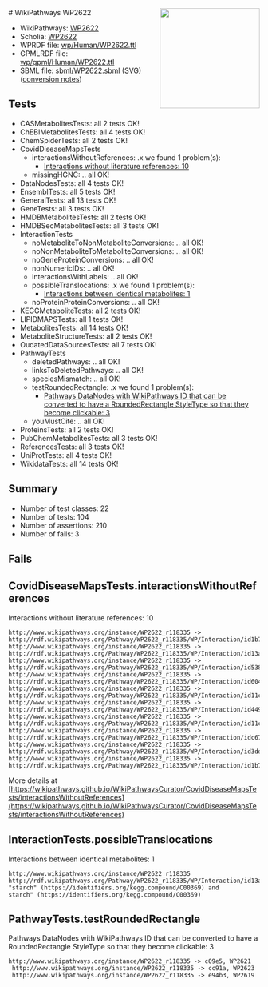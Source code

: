 <img style="float: right; width: 200px" src="../logo.png" />
# WikiPathways WP2622

* WikiPathways: [WP2622](https://identifiers.org/wikipathways:WP2622)
* Scholia: [WP2622](https://scholia.toolforge.org/wikipathways/WP2622)
* WPRDF file: [wp/Human/WP2622.ttl](../wp/Human/WP2622.ttl)
* GPMLRDF file: [wp/gpml/Human/WP2622.ttl](../wp/gpml/Human/WP2622.ttl)
* SBML file: [sbml/WP2622.sbml](../sbml/WP2622.sbml) ([SVG](../sbml/WP2622.svg)) ([conversion notes](../sbml/WP2622.txt))

## Tests
* CASMetabolitesTests: all 2 tests OK!
* ChEBIMetabolitesTests: all 4 tests OK!
* ChemSpiderTests: all 2 tests OK!
* CovidDiseaseMapsTests
    * interactionsWithoutReferences: .x we found 1 problem(s):
        * [Interactions without literature references: 10](#9701cce1)
    * missingHGNC: .. all OK!
* DataNodesTests: all 4 tests OK!
* EnsemblTests: all 5 tests OK!
* GeneralTests: all 13 tests OK!
* GeneTests: all 3 tests OK!
* HMDBMetabolitesTests: all 2 tests OK!
* HMDBSecMetabolitesTests: all 3 tests OK!
* InteractionTests
    * noMetaboliteToNonMetaboliteConversions: .. all OK!
    * noNonMetaboliteToMetaboliteConversions: .. all OK!
    * noGeneProteinConversions: .. all OK!
    * nonNumericIDs: .. all OK!
    * interactionsWithLabels: .. all OK!
    * possibleTranslocations: .x we found 1 problem(s):
        * [Interactions between identical metabolites: 1](#d59038c4)
    * noProteinProteinConversions: .. all OK!
* KEGGMetaboliteTests: all 2 tests OK!
* LIPIDMAPSTests: all 1 tests OK!
* MetabolitesTests: all 14 tests OK!
* MetaboliteStructureTests: all 2 tests OK!
* OudatedDataSourcesTests: all 7 tests OK!
* PathwayTests
    * deletedPathways: .. all OK!
    * linksToDeletedPathways: .. all OK!
    * speciesMismatch: .. all OK!
    * testRoundedRectangle: .x we found 1 problem(s):
        * [Pathways DataNodes with WikiPathways ID that can be converted to have a RoundedRectangle StyleType so that they become clickable: 3](#9fbad3cd)
    * youMustCite: .. all OK!
* ProteinsTests: all 2 tests OK!
* PubChemMetabolitesTests: all 3 tests OK!
* ReferencesTests: all 3 tests OK!
* UniProtTests: all 4 tests OK!
* WikidataTests: all 14 tests OK!


## Summary

* Number of test classes: 22
* Number of tests: 104
* Number of assertions: 210
* Number of fails: 3

## Fails

<a name="9701cce1" />

## CovidDiseaseMapsTests.interactionsWithoutReferences

Interactions without literature references: 10
```
http://www.wikipathways.org/instance/WP2622_r118335 -> http://rdf.wikipathways.org/Pathway/WP2622_r118335/WP/Interaction/id1b7c2a87_2
http://www.wikipathways.org/instance/WP2622_r118335 -> http://rdf.wikipathways.org/Pathway/WP2622_r118335/WP/Interaction/id13a9bb97
http://www.wikipathways.org/instance/WP2622_r118335 -> http://rdf.wikipathways.org/Pathway/WP2622_r118335/WP/Interaction/id53842606
http://www.wikipathways.org/instance/WP2622_r118335 -> http://rdf.wikipathways.org/Pathway/WP2622_r118335/WP/Interaction/id604d39ff
http://www.wikipathways.org/instance/WP2622_r118335 -> http://rdf.wikipathways.org/Pathway/WP2622_r118335/WP/Interaction/id11c9ccc4_1
http://www.wikipathways.org/instance/WP2622_r118335 -> http://rdf.wikipathways.org/Pathway/WP2622_r118335/WP/Interaction/id4492708e
http://www.wikipathways.org/instance/WP2622_r118335 -> http://rdf.wikipathways.org/Pathway/WP2622_r118335/WP/Interaction/id11c9ccc4_2
http://www.wikipathways.org/instance/WP2622_r118335 -> http://rdf.wikipathways.org/Pathway/WP2622_r118335/WP/Interaction/idc67e696b
http://www.wikipathways.org/instance/WP2622_r118335 -> http://rdf.wikipathways.org/Pathway/WP2622_r118335/WP/Interaction/id3dd5cd4c
http://www.wikipathways.org/instance/WP2622_r118335 -> http://rdf.wikipathways.org/Pathway/WP2622_r118335/WP/Interaction/id1b7c2a87_1
```

More details at [https://wikipathways.github.io/WikiPathwaysCurator/CovidDiseaseMapsTests/interactionsWithoutReferences](https://wikipathways.github.io/WikiPathwaysCurator/CovidDiseaseMapsTests/interactionsWithoutReferences)

<a name="d59038c4" />

## InteractionTests.possibleTranslocations

Interactions between identical metabolites: 1
```
http://www.wikipathways.org/instance/WP2622_r118335 http://rdf.wikipathways.org/Pathway/WP2622_r118335/WP/Interaction/id13a9bb97 "starch" (https://identifiers.org/kegg.compound/C00369) and 
starch" (https://identifiers.org/kegg.compound/C00369)
```

<a name="9fbad3cd" />

## PathwayTests.testRoundedRectangle

Pathways DataNodes with WikiPathways ID that can be converted to have a RoundedRectangle StyleType so that they become clickable: 3
```
http://www.wikipathways.org/instance/WP2622_r118335 -> c09e5, WP2621
 http://www.wikipathways.org/instance/WP2622_r118335 -> cc91a, WP2623
 http://www.wikipathways.org/instance/WP2622_r118335 -> e94b3, WP2619
 ```

